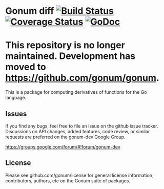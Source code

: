 # Gonum diff  [![Build Status](https://travis-ci.org/gonum/diff.svg)](https://travis-ci.org/gonum/diff)  [![Coverage Status](https://coveralls.io/repos/gonum/diff/badge.svg?branch=master&service=github)](https://coveralls.io/github/gonum/diff?branch=master) [![GoDoc](https://godoc.org/github.com/gonum/diff?status.svg)](https://godoc.org/github.com/gonum/diff)

# This repository is no longer maintained. Development has moved to https://github.com/gonum/gonum.

This is a package for computing derivatives of functions for the Go language.

## Issues

If you find any bugs, feel free to file an issue on the github issue tracker. Discussions on API changes, added features, code review, or similar requests are preferred on the gonum-dev Google Group.

https://groups.google.com/forum/#!forum/gonum-dev

## License

Please see github.com/gonum/license for general license information, contributors, authors, etc on the Gonum suite of packages.
